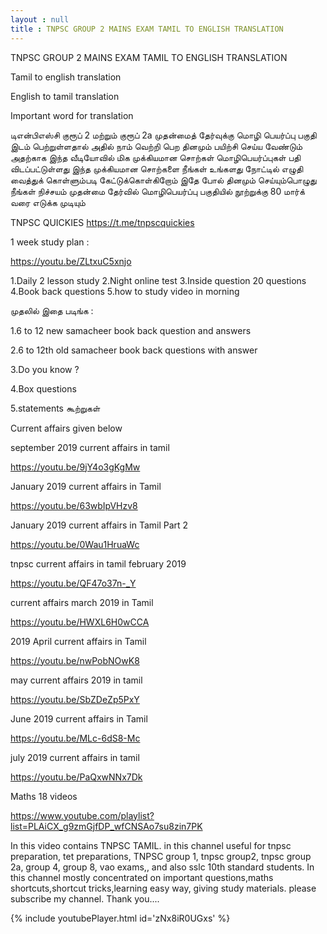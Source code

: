 ```yaml
---
layout : null
title : TNPSC GROUP 2 MAINS EXAM TAMIL TO ENGLISH TRANSLATION
---
```


TNPSC GROUP 2 MAINS EXAM TAMIL TO ENGLISH TRANSLATION

Tamil to english translation

English to tamil translation

Important word for translation 

டிஎன்பிஎஸ்சி குரூப் 2 மற்றும் குரூப் 2a முதன்மைத் தேர்வுக்கு மொழி பெயர்ப்பு பகுதி இடம் பெற்றுள்ளதால் அதில் நாம் வெற்றி பெற தினமும் பயிற்சி செய்ய வேண்டும் அதற்காக இந்த வீடியோவில் மிக முக்கியமான சொற்கள் மொழிபெயர்ப்புகள் பதி விடப்பட்டுள்ளது இந்த முக்கியமான சொற்களை நீங்கள் உங்களது நோட்டில் எழுதி வைத்துக் கொள்ளும்படி கேட்டுக்கொள்கிறோம் இதே போல் தினமும் செய்யும்பொழுது நீங்கள் நிச்சயம் முதன்மை தேர்வில் மொழிபெயர்ப்பு பகுதியில் நூற்றுக்கு 80 மார்க் வரை எடுக்க முடியும்

TNPSC QUICKIES
https://t.me/tnpscquickies

1 week study plan :

https://youtu.be/ZLtxuC5xnjo

1.Daily 2 lesson study
2.Night online test
3.Inside question 20 questions
4.Book back questions
5.how to study video in morning

முதலில் இதை படிங்க :

1.6 to 12 new samacheer book back question and answers

2.6 to 12th old samacheer book back questions with answer

3.Do you know ?

4.Box questions

5.statements கூற்றுகள்

Current affairs given below 

september 2019 current affairs in tamil

https://youtu.be/9jY4o3gKgMw

January 2019 current affairs in Tamil

https://youtu.be/63wbIpVHzv8

January 2019 current affairs in Tamil Part 2

https://youtu.be/0Wau1HruaWc

tnpsc current affairs in tamil february 2019

https://youtu.be/QF47o37n-_Y

current affairs march 2019 in Tamil

https://youtu.be/HWXL6H0wCCA

2019 April current affairs in Tamil

https://youtu.be/nwPobNOwK8

may current affairs 2019 in tamil

https://youtu.be/SbZDeZp5PxY

June 2019 current affairs in Tamil

https://youtu.be/MLc-6dS8-Mc

july 2019 current affairs in tamil

https://youtu.be/PaQxwNNx7Dk

Maths 18 videos

https://www.youtube.com/playlist?list=PLAiCX_g9zmGjfDP_wfCNSAo7su8zin7PK

In this video contains TNPSC TAMIL. in this channel useful for tnpsc preparation, tet preparations, TNPSC group 1, tnpsc group2, tnpsc group 2a, group 4, group 8, vao exams,, and also sslc 10th standard students. In this channel mostly concentrated on important questions,maths shortcuts,shortcut tricks,learning easy way, giving study materials. please subscribe my channel. Thank you....



{% include youtubePlayer.html id='zNx8iR0UGxs' %}
